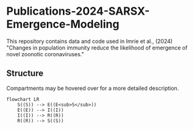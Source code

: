 # Publications-2024-SARSX-Emergence-Modeling
This repository contains data and code used in Imrie et al., (2024) "Changes in population immunity reduce the likelihood of emergence of novel zoonotic coronaviruses."


## Structure

Compartments may be hovered over for a more detailed description.
```mermaid
flowchart LR
    S((S)) --> E((E<sub>S</sub>))
    E((E)) --> I((I))
    I((I)) --> R((R))
    R((R)) --> S((S))
